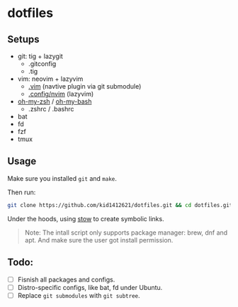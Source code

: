 # dotfiles

## Setups

- git: tig + lazygit
  - .gitconfig
  - .tig
- vim: neovim + lazyvim
  - [.vim](.vim) (navtive plugin via git submodule)
  - [.config/nvim](.config/nvim/) (lazyvim)
- [oh-my-zsh](https://ohmyz.sh/) / [oh-my-bash](https://ohmybash.nntoan.com/)
    - .zshrc / .bashrc
- bat
- fd
- fzf
- tmux

## Usage

Make sure you installed `git` and `make`.

Then run:

```bash
git clone https://github.com/kid1412621/dotfiles.git && cd dotfiles.git && make
```

Under the hoods, using [stow](https://www.gnu.org/software/stow/) to create symbolic links.

> Note: The intall script only supports package manager: brew, dnf and apt. And make sure the user got install permission.

## Todo:

- [ ] Fisnish all packages and configs.
- [ ] Distro-specific configs, like bat, fd under Ubuntu.
- [ ] Replace `git submodules` with `git subtree`.
